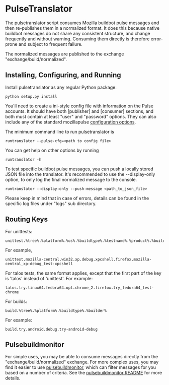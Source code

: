 PulseTranslator
===============

The pulsetranslator script consumes Mozilla buildbot pulse messages
and then re-publishes them in a normalized format.  It does this
because native buildbot messages do not share any consistent
structure, and change frequently and without warning.  Consuming them
directly is therefore error-prone and subject to frequent failure.

The normalized messages are published to the exchange
"exchange/build/normalized".


Installing, Configuring, and Running
------------------------------------

Install pulsetranslator as any regular Python package:

    python setup.py install

You'll need to create a ini-style config file with information on the
Pulse accounts.  It should have both [publisher] and [consumer]
sections, and both must contain at least "user" and "password"
options.  They can also include any of the standard mozillapulse
[configuration options][].

The minimum command line to run pulsetranslator is

    runtranslator --pulse-cfg=<path to config file>

You can get help on other options by running

    runtranslator -h

To test specific buildbot pulse messages, you can push a locally stored JSON
file into the translator. It's recommended to use the --display-only option, to
only log the final normalized message to the console.

    runtranslator --display-only --push-message <path_to_json_file>

Please keep in mind that in case of errors, details can be found in the specific
log files under "logs" sub directory.

Routing Keys
------------

For unittests:

    unittest.%tree%.%platform%.%os%.%buildtype%.%testname%.%product%.%builder%

For example,

    unittest.mozilla-central.win32.xp.debug.xpcshell.firefox.mozilla-central_xp-debug_test-xpcshell

For talos tests, the same format applies, except that the first part
of the key is 'talos' instead of 'unittest'.  For example:

    talos.try.linux64.fedora64.opt.chrome_2.firefox.try_fedora64_test-chrome

For builds:

    build.%tree%.%platform%.%buildtype%.%builder%

For example:

    build.try.android.debug.try-android-debug


Pulsebuildmonitor
-----------------

For simple uses, you may be able to consume messages directly from the
"exchange/build/normalized" exchange.  For more complex uses, you may
find it easier to use [pulsebuildmonitor][], which can filter messages
for you based on a number of criteria.  See the [pulsebuildmonitor README][]
for more details.

[configuration options]: https://hg.mozilla.org/automation/mozillapulse/file/tip/mozillapulse/config.py
[pulsebuildmonitor]: http://hg.mozilla.org/automation/pulsebuildmonitor
[pulsebuildmonitor README]: http://hg.mozilla.org/automation/pulsebuildmonitor/file/tip/README.txt
